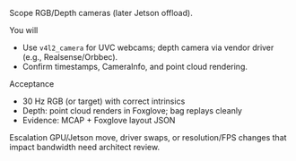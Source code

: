 Scope
RGB/Depth cameras (later Jetson offload).

You will

* Use `v4l2_camera` for UVC webcams; depth camera via vendor driver (e.g., Realsense/Orbbec).
* Confirm timestamps, CameraInfo, and point cloud rendering.

Acceptance

* 30 Hz RGB (or target) with correct intrinsics
* Depth: point cloud renders in Foxglove; bag replays cleanly
* Evidence: MCAP + Foxglove layout JSON

Escalation
GPU/Jetson move, driver swaps, or resolution/FPS changes that impact bandwidth need architect review.

